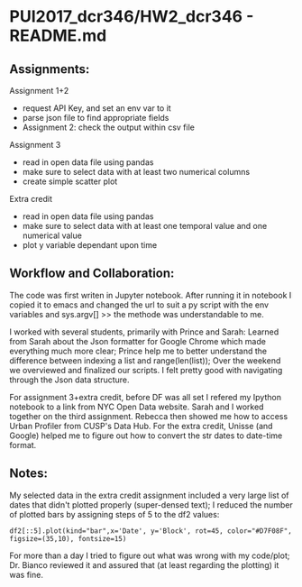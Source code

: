 # PUI2017_dcr346/HW2_dcr346 - README.md

## Assignments:
Assignment 1+2
- request API Key, and set an env var to it
- parse json file to find appropriate fields
- Assignment 2: check the output within csv file 

Assignment 3
- read in open data file using pandas
- make sure to select data with at least two numerical columns
- create simple scatter plot

Extra credit
- read in open data file using pandas
- make sure to select data with at least one temporal value and one numerical value
- plot y variable dependant upon time


## Workflow and Collaboration:
The code was first writen in Jupyter notebook. After running it in notebook I copied it to emacs and changed the url to suit a py script with the env variables and sys.argv[] >> the methode was understandable to me. 

I worked with several students, primarily with Prince and Sarah: Learned from Sarah about the Json formatter for Google Chrome which made everything much more clear; Prince help me to better understand the difference between indexing a list and range(len(list)); Over the weekend we overviewed and finalized our scripts. I felt pretty good with navigating through the Json data structure.

For assignment 3+extra credit, before DF was all set I refered my Ipython notebook to a link from NYC Open Data website.
Sarah and I worked together on the third assignment. Rebecca then showed me how to access Urban Profiler from CUSP's Data Hub. For the extra credit, Unisse (and Google) helped me to figure out how to convert the str dates to date-time format.

## Notes:
My selected data in the extra credit assignment included a very large list of dates that didn't plotted properly (super-densed text); I reduced the number of plotted bars by assigning steps of 5 to the df2 values:

```
df2[::5].plot(kind="bar",x='Date', y='Block', rot=45, color="#D7F08F", figsize=(35,10), fontsize=15)
```
For more than a day I tried to figure out what was wrong with my code/plot; Dr. Bianco reviewed it and assured that (at least regarding the plotting) it was fine. 
